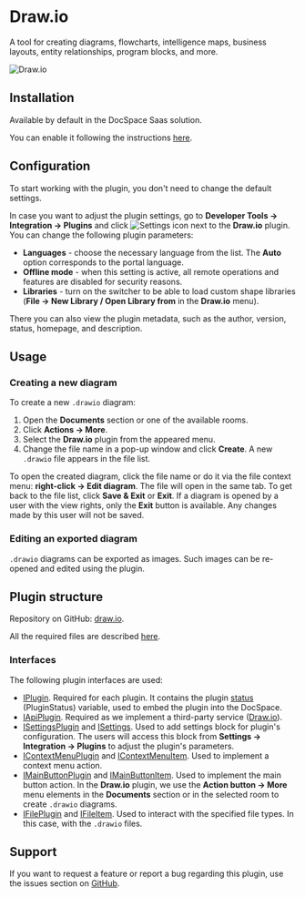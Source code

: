 # Draw.io

A tool for creating diagrams, flowcharts, intelligence maps, business layouts, entity relationships, program blocks, and more.

![Draw.io](/assets/images/docspace/drawio.png)

## Installation

Available by default in the DocSpace Saas solution.

You can enable it following the instructions [here](../usage-sdk/adding-plugin.md#enabling-system-plugins).

## Configuration

To start working with the plugin, you don't need to change the default settings.

In case you want to adjust the plugin settings, go to **Developer Tools -> Integration -> Plugins** and click ![Settings icon](/assets/images/docspace/settings-icon.png) next to the **Draw.io** plugin. You can change the following plugin parameters:

- **Languages** - choose the necessary language from the list. The **Auto** option corresponds to the portal language.
- **Offline mode** - when this setting is active, all remote operations and features are disabled for security reasons.
- **Libraries** - turn on the switcher to be able to load custom shape libraries (**File -> New Library / Open Library from** in the **Draw.io** menu).

There you can also view the plugin metadata, such as the author, version, status, homepage, and description.

## Usage

### Creating a new diagram

To create a new `.drawio` diagram:

1. Open the **Documents** section or one of the available rooms.
2. Click **Actions -> More**.
3. Select the **Draw.io** plugin from the appeared menu.
4. Change the file name in a pop-up window and click **Create**. A new `.drawio` file appears in the file list.

To open the created diagram, click the file name or do it via the file context menu: **right-click -> Edit diagram**. The file will open in the same tab. To get back to the file list, click **Save & Exit** or **Exit**. If a diagram is opened by a user with the view rights, only the **Exit** button is available. Any changes made by this user will not be saved.

### Editing an exported diagram

`.drawio` diagrams can be exported as images. Such images can be re-opened and edited using the plugin.

## Plugin structure

Repository on GitHub: [draw.io](https://github.com/ONLYOFFICE/docspace-plugins/tree/master/draw.io).

All the required files are described [here](../usage-sdk/plugin-structure.md).

### Interfaces

The following plugin interfaces are used:

- [IPlugin](../usage-sdk/coding-plugin/plugin-types/plugin.md). Required for each plugin. It contains the plugin [status](../usage-sdk/coding-plugin/plugin-types/plugin.md#status) (PluginStatus) variable, used to embed the plugin into the DocSpace.
- [IApiPlugin](../usage-sdk/coding-plugin/plugin-types/apiplugin.md). Required as we implement a third-party service ([Draw.io](https://www.drawio.com/)).
- [ISettingsPlugin](../usage-sdk/coding-plugin/plugin-types/settingsplugin.md) and [ISettings](https://github.com/ONLYOFFICE/docspace-plugin-sdk/blob/master/src/interfaces/settings/ISettings.ts). Used to add settings block for plugin's configuration. The users will access this block from **Settings -> Integration -> Plugins** to adjust the plugin's parameters.
- [IContextMenuPlugin](../usage-sdk/coding-plugin/plugin-types/contextmenuplugin.md) and [IContextMenuItem](../usage-sdk/coding-plugin/plugin-items/contextmenuitem.md). Used to implement a context menu action.
- [IMainButtonPlugin](../usage-sdk/coding-plugin/plugin-types/mainbuttonplugin.md) and [IMainButtonItem](../usage-sdk/coding-plugin/plugin-items/mainbuttonitem.md). Used to implement the main button action. In the **Draw.io** plugin, we use the **Action button -> More** menu elements in the **Documents** section or in the selected room to create `.drawio` diagrams.
- [IFilePlugin](../usage-sdk/coding-plugin/plugin-types/fileplugin.md) and [IFileItem](../usage-sdk/coding-plugin/plugin-items/fileitem.md). Used to interact with the specified file types. In this case, with the `.drawio` files.

## Support

If you want to request a feature or report a bug regarding this plugin, use the issues section on [GitHub](https://github.com/ONLYOFFICE/docspace-plugins/issues).
